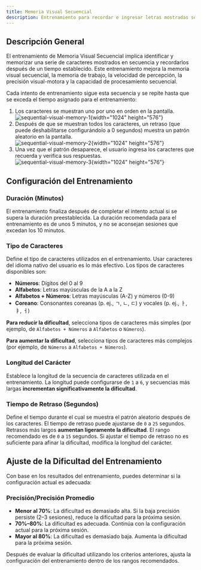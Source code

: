 ```yaml
---
title: Memoria Visual Secuencial
description: Entrenamiento para recordar e ingresar letras mostradas secuencialmente
---
```


## Descripción General

El entrenamiento de Memoria Visual Secuencial implica identificar y memorizar una serie de caracteres mostrados en secuencia y recordarlos después de un tiempo establecido. Este entrenamiento mejora la memoria visual secuencial, la memoria de trabajo, la velocidad de percepción, la precisión visual-motora y la capacidad de procesamiento secuencial.

Cada intento de entrenamiento sigue esta secuencia y se repite hasta que se exceda el tiempo asignado para el entrenamiento:

1. Los caracteres se muestran uno por uno en orden en la pantalla.  
   ![sequential-visual-memory-1](/sequential-visual-memory-1.png){width="1024" height="576"}
2. Después de que se muestran todos los caracteres, un retraso (que puede deshabilitarse configurándolo a 0 segundos) muestra un patrón aleatorio en la pantalla.  
   ![sequential-visual-memory-2](/sequential-visual-memory-2.png){width="1024" height="576"}
3. Una vez que el patrón desaparece, el usuario ingresa los caracteres que recuerda y verifica sus respuestas.  
   ![sequential-visual-memory-3](/sequential-visual-memory-3.png){width="1024" height="576"}

## Configuración del Entrenamiento

### Duración (Minutos)

El entrenamiento finaliza después de completar el intento actual si se supera la duración preestablecida. La duración recomendada para el entrenamiento es de unos 5 minutos, y no se aconsejan sesiones que excedan los 10 minutos.

### Tipo de Caracteres

Define el tipo de caracteres utilizados en el entrenamiento. Usar caracteres del idioma nativo del usuario es lo más efectivo. Los tipos de caracteres disponibles son:

- **Números**: Dígitos del 0 al 9
- **Alfabetos**: Letras mayúsculas de la A a la Z
- **Alfabetos + Números**: Letras mayúsculas (A-Z) y números (0-9)
- **Coreano**: Consonantes coreanas (p. ej., ㄱ, ㄴ, ㄷ) y vocales (p. ej., ㅏ, ㅑ, ㅓ)

**Para reducir la dificultad**, selecciona tipos de caracteres más simples (por ejemplo, de `Alfabetos + Números` a `Alfabetos` o `Números`).

**Para aumentar la dificultad**, selecciona tipos de caracteres más complejos (por ejemplo, de `Números` a `Alfabetos + Números`).

### Longitud del Carácter

Establece la longitud de la secuencia de caracteres utilizada en el entrenamiento. La longitud puede configurarse de `1` a `6`, y secuencias más largas **incrementan significativamente la dificultad**.

### Tiempo de Retraso (Segundos)

Define el tiempo durante el cual se muestra el patrón aleatorio después de los caracteres. El tiempo de retraso puede ajustarse de `0` a `25` segundos. Retrasos más largos **aumentan ligeramente la dificultad**. El rango recomendado es de `0` a `15` segundos. Si ajustar el tiempo de retraso no es suficiente para afinar la dificultad, modifica la longitud del carácter.

## Ajuste de la Dificultad del Entrenamiento

Con base en los resultados del entrenamiento, puedes determinar si la configuración actual es adecuada:

### Precisión/Precisión Promedio

- **Menor al 70%**: La dificultad es demasiado alta. Si la baja precisión persiste (2–3 sesiones), reduce la dificultad para la próxima sesión.
- **70%–80%**: La dificultad es adecuada. Continúa con la configuración actual para la próxima sesión.
- **Mayor al 80%**: La dificultad es demasiado baja. Aumenta la dificultad para la próxima sesión.

Después de evaluar la dificultad utilizando los criterios anteriores, ajusta la configuración del entrenamiento dentro de los rangos recomendados.
